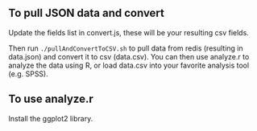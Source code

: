 To pull JSON data and convert
------

Update the fields list in convert.js, these will be your resulting csv fields.

Then run `./pullAndConvertToCSV.sh` to pull data from redis (resulting in data.json) and convert it to csv (data.csv).
You can then use analyze.r to analyze the data using R, or load data.csv into your favorite analysis tool (e.g. SPSS).

To use analyze.r
------

Install the ggplot2 library.
